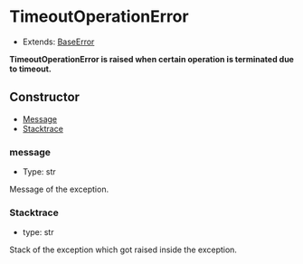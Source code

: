 # TimeoutOperationError

- Extends: [BaseError](./doc/api/python/exceptions/baseerror.md)

**TimeoutOperationError is raised when certain operation is terminated due to timeout.**

## Constructor<!-- {docsify-ignore} -->
- [Message](#message)
- [Stacktrace](#stacktrace)


### message
- Type: str

Message of the exception.


### Stacktrace
- type: str

Stack of the exception which got raised inside the exception.